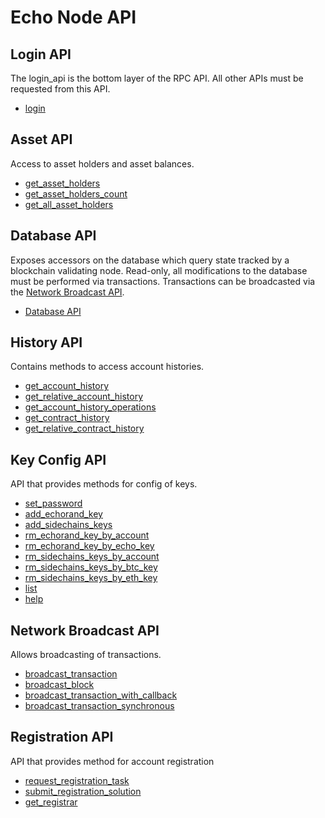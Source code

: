 # Echo Node API

## Login API

The login\_api is the bottom layer of the RPC API. All other APIs must be requested from this API.

* [login](login-api.md#login-user-password)

## Asset API

Access to asset holders and asset balances.

* [get\_asset\_holders](asset-api.md#get_asset_holders-asset_id-start-limit)
* [get\_asset\_holders\_count](asset-api.md#get_asset_holders_count-string-asset_id)
* [get\_all\_asset\_holders](asset-api.md#get_all_asset_holders)

## Database API

Exposes accessors on the database which query state tracked by a blockchain validating node. Read-only, all modifications to the database must be performed via transactions. Transactions can be broadcasted via the [Network Broadcast API](network-broadcast-api.md).

* [Database API](database-api/README.md)

## History API

Contains methods to access account histories.

* [get\_account\_history](history-api.md#get_account_history-account-stop-limit-start)
* [get\_relative\_account\_history](history-api.md#get_relative_account_history-account-stop-limit-start)
* [get\_account\_history\_operations](history-api.md#get_account_history_operations-account-operation_id-start-stop-limit)
* [get\_contract\_history](history-api.md#get_contract_history-contract-stop-limit-start)
* [get\_relative\_contract\_history](history-api.md#get_relative_contract_history-contract-stop-limit-start)

## Key Config API

API that provides methods for config of keys.

* [set\_password](key-config-api.md#set_password-key)
* [add\_echorand\_key](key-config-api.md#add_echorand_key-acc_id-key)
* [add\_sidechains\_keys](key-config-api.md#add_sidechains_keys-acc_id-btc_key-eth_key)
* [rm\_echorand\_key\_by\_account](key-config-api.md#rm_echorand_key_by_account-acc_id)
* [rm\_echorand\_key\_by\_echo\_key](key-config-api.md#rm_echorand_key_by_echo_key-key)
* [rm\_sidechains\_keys\_by\_account](key-config-api.md#rm_sidechains_keys_by_account-acc_id)
* [rm\_sidechains\_keys\_by\_btc\_key](key-config-api.md#rm_sidechains_keys_by_btc-key)
* [rm\_sidechains\_keys\_by\_eth\_key](key-config-api.md#rm_sidechains_keys_by_eth-key)
* [list](key-config-api.md#list)
* [help](key-config-api.md#help)

## Network Broadcast API

Allows broadcasting of transactions.

* [broadcast\_transaction](network-broadcast-api.md#broadcast_transaction-trx)
* [broadcast\_block](network-broadcast-api.md#broadcast_block-signed_block)
* [broadcast\_transaction\_with\_callback](network-broadcast-api.md#broadcast_transaction_with_callbackcb-trx)
* [broadcast\_transaction\_synchronous](network-broadcast-api.md#broadcast_transaction_synchronous-trx)

## Registration API

API that provides method for account registration

* [request\_registration\_task](registration-api.md#request_registration_task)
* [submit\_registration\_solution](registration-api.md#submit_registration_solution-callback-name-active-echorand_key-nonce-rand_num)
* [get\_registrar](registration-api.md#get\_registrar)

